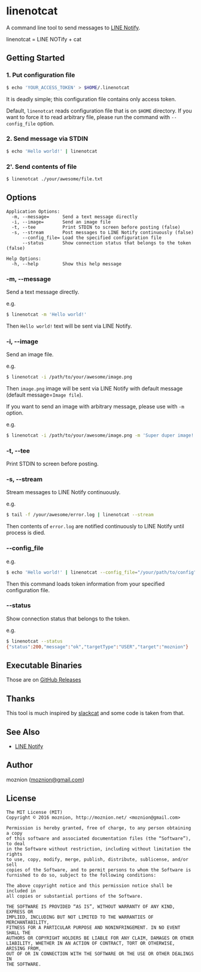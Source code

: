 linenotcat
==

A command line tool to send messages to [LINE Notify](https://notify-bot.line.me/).

linenotcat = LINE NOTify + cat

Getting Started
--

### 1. Put configuration file

```sh
$ echo 'YOUR_ACCESS_TOKEN' > $HOME/.linenotcat
```

It is deadly simple; this configuration file contains only access token.

Default, `linenotcat` reads configuration file that is on `$HOME` directory.
If you want to force it to read arbitrary file, please run the command with `--config_file` option.

### 2. Send message via STDIN

```sh
$ echo 'Hello world!' | linenotcat
```

### 2'. Send contents of file

```sh
$ linenotcat ./your/awesome/file.txt
```

Options
--

```
Application Options:
  -m, --message=     Send a text message directly
  -i, --image=       Send an image file
  -t, --tee          Print STDIN to screen before posting (false)
  -s, --stream       Post messages to LINE Notify continuously (false)
      --config_file= Load the specified configuration file
      --status       Show connection status that belongs to the token (false)

Help Options:
  -h, --help         Show this help message
```

### -m, --message

Send a text message directly.

e.g.

```sh
$ linenotcat -m 'Hello world!'
```

Then `Hello world!` text will be sent via LINE Notify.

### -i, --image

Send an image file.

e.g.

```sh
$ linenotcat -i /path/to/your/awesome/image.png
```

Then `image.png` image will be sent via LINE Notify with default message (default message=`Image file`).

If you want to send an image with arbitrary message, please use with `-m` option.

e.g.

```sh
$ linenotcat -i /path/to/your/awesome/image.png -m 'Super duper image!'
```

### -t, --tee

Print STDIN to screen before posting.

### -s, --stream

Stream messages to LINE Notify continuously.

e.g.

```sh
$ tail -f /your/awesome/error.log | linenotcat --stream
```

Then contents of `error.log` are notified continuously to LINE Notify until process is died.

### --config_file

e.g.

```sh
$ echo 'Hello world!' | linenotcat --config_file="/your/path/to/config"
```

Then this command loads token information from your specified configuration file.

### --status

Show connection status that belongs to the token.

e.g.

```sh
$ linenotcat --status
{"status":200,"message":"ok","targetType":"USER","target":"moznion"}
```

Executable Binaries
--

Those are on [GitHub Releases](https://github.com/moznion/linenotcat/releases)

Thanks
--

This tool is much inspired by [slackcat](https://github.com/vektorlab/slackcat) and some code is taken from that.

See Also
--

- [LINE Notify](https://notify-bot.line.me/)

Author
--

moznion (<moznion@gmail.com>)

License
--

```
The MIT License (MIT)
Copyright © 2016 moznion, http://moznion.net/ <moznion@gmail.com>

Permission is hereby granted, free of charge, to any person obtaining a copy
of this software and associated documentation files (the “Software”), to deal
in the Software without restriction, including without limitation the rights
to use, copy, modify, merge, publish, distribute, sublicense, and/or sell
copies of the Software, and to permit persons to whom the Software is
furnished to do so, subject to the following conditions:

The above copyright notice and this permission notice shall be included in
all copies or substantial portions of the Software.

THE SOFTWARE IS PROVIDED “AS IS”, WITHOUT WARRANTY OF ANY KIND, EXPRESS OR
IMPLIED, INCLUDING BUT NOT LIMITED TO THE WARRANTIES OF MERCHANTABILITY,
FITNESS FOR A PARTICULAR PURPOSE AND NONINFRINGEMENT. IN NO EVENT SHALL THE
AUTHORS OR COPYRIGHT HOLDERS BE LIABLE FOR ANY CLAIM, DAMAGES OR OTHER
LIABILITY, WHETHER IN AN ACTION OF CONTRACT, TORT OR OTHERWISE, ARISING FROM,
OUT OF OR IN CONNECTION WITH THE SOFTWARE OR THE USE OR OTHER DEALINGS IN
THE SOFTWARE.
```

